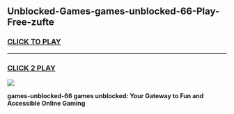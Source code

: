 
## Unblocked-Games-games-unblocked-66-Play-Free-zufte
<h3>
<a href="https://premium76.site?title=games-unblocked-66&ref=09A">CLICK TO PLAY</a></h3>
<hr>

<h3>
<a href="https://premium76.site?title=games-unblocked-66&ref=09A">CLICK 2 PLAY</a>
  
</h3>

<a href="https://premium76.site?title=games-unblocked-66&ref=09A"><img src="https://clearcache.store/games.png"></a>


**games-unblocked-66 games unblocked: Your Gateway to Fun and Accessible Online Gaming**
